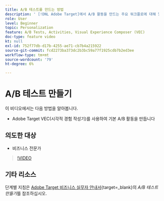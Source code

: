 ```yaml
---
title: A/B 테스트를 만드는 방법
description: ' [!DNL Adobe Target]에서 A/B 활동을 만드는 주요 워크플로에 대해 알아봅니다. VEC(시각적 경험 작성기)를 사용하여 기본 A/B 활동을 만듭니다.'
role: User
level: Beginner
topic: Personalization
feature: A/B Tests, Activities, Visual Experience Composer (VEC)
doc-type: feature video
kt: null
exl-id: 752f77db-d17b-4255-ae71-cb7b4a215922
source-git-commit: fcd2273ba373dc2b3bc59a77f1925cdb7b2ed3ee
workflow-type: tm+mt
source-wordcount: '79'
ht-degree: 6%

---
```


# A/B 테스트 만들기

이 비디오에서는 다음 방법을 알아봅니다.

* Adobe Target VEC(시각적 경험 작성기)를 사용하여 기본 A/B 활동을 만듭니다

## 의도한 대상

* 비즈니스 전문가

>[!VIDEO](https://video.tv.adobe.com/v/17391/?quality=12)

## 기타 리소스

단계별 지침은 [Adobe Target 비즈니스 실무자 안내서](https://experienceleague.adobe.com/docs/target/using/activities/abtest/create/test-create-ab.html?lang=ko){target=_blank}의 *A/B 테스트 만들기*&#x200B;를 참조하십시오.
